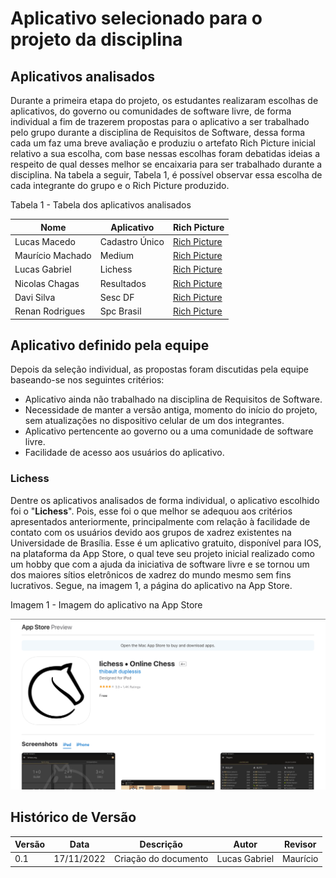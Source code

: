 # Aplicativo selecionado para o projeto da disciplina

## Aplicativos analisados

Durante a primeira etapa do projeto, os estudantes realizaram escolhas de aplicativos, do governo ou comunidades de software livre, de forma individual a fim de trazerem propostas para o aplicativo a ser trabalhado pelo grupo durante a disciplina de Requisitos de Software, dessa forma cada um faz uma breve avaliação e produziu o artefato Rich Picture inicial relativo a sua escolha, com base nessas escolhas foram debatidas ideias a respeito de qual desses melhor se encaixaria para ser trabalhado durante a disciplina. Na tabela a seguir, Tabela 1, é possível observar essa escolha de cada integrante do grupo e o Rich Picture produzido. 

<p>Tabela 1 - Tabela dos aplicativos analisados<p/>

| Nome             | Aplicativo     | Rich Picture                                           |
| ---------------- | -------------- | ------------------------------------------------------ |
| Lucas Macedo     | Cadastro Único | [Rich Picture](images/rich-picture-lucas-macedo.jpeg)  |
| Maurício Machado | Medium         | [Rich Picture](images/rich-picture-mauricio.jpeg)      |
| Lucas Gabriel    | Lichess        | [Rich Picture](images/rich-picture-lucas-gabriel.jpeg) |
| Nicolas Chagas   | Resultados     | [Rich Picture](images/rich-picture-nicolas.jpeg)       |
| Davi Silva       | Sesc DF        | [Rich Picture](images/rich-picture-davi.jpeg)          |
| Renan Rodrigues  | Spc Brasil     | [Rich Picture](images/rich-picture-renan.jpeg)         |
## Aplicativo definido pela equipe

Depois da seleção individual, as propostas foram discutidas pela equipe baseando-se nos seguintes critérios:
- Aplicativo ainda não trabalhado na disciplina de Requisitos de Software.
- Necessidade de manter a versão antiga, momento do início do projeto, sem atualizações no dispositivo celular de um dos integrantes.
- Aplicativo pertencente ao governo ou a uma comunidade de software livre.
- Facilidade de acesso aos usuários do aplicativo.

### Lichess
Dentre os aplicativos analisados de forma individual, o aplicativo escolhido foi o "__Lichess__". Pois, esse foi o que melhor se adequou aos critérios apresentados anteriormente, principalmente com relação à facilidade de contato com os usuários devido aos grupos de xadrez existentes na Universidade de Brasília. Esse é um aplicativo gratuito, disponível para IOS, na plataforma da App Store, o qual teve seu projeto inicial realizado como um hobby que com a ajuda da iniciativa de software livre e se tornou um dos maiores sítios eletrônicos de xadrez do mundo mesmo sem fins lucrativos. Segue, na imagem 1, a página do aplicativo na App Store.

<p>Imagem 1 - Imagem do aplicativo na App Store<p/>

![image](images/img-lichess.png)

## Histórico de Versão

| Versão | Data       | Descrição            | Autor         | Revisor  |
| ------ | ---------- | -------------------- | ------------- | -------- |
| 0.1    | 17/11/2022 | Criação do documento | Lucas Gabriel | Maurício |